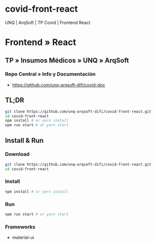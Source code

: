 # covid-front-react
UNQ | ArqSoft | TP Covid | Frontend React

# Frontend » React

## TP » Insumos Médicos » UNQ » ArqSoft

### Repo Central » Info y Documentación

* <https://github.com/unq-arqsoft-difi/covid-doc>

## TL;DR

```sh
git clone https://github.com/unq-arqsoft-difi/covid-front-react.git
cd covid-front-react
npm install # or yarn install
npm run start # or yarn start
```

## Install & Run

### Download

```sh
git clone https://github.com/unq-arqsoft-difi/covid-front-react.git
cd covid-front-react
```

### Install

```sh
npm install # or yarn install
```

### Run

```sh
npm run start # or yarn start
```

### Frameworks

* material-ui
